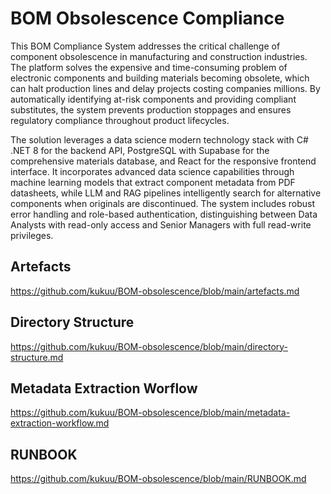 # BOM Obsolescence Compliance
This BOM Compliance System addresses the critical challenge of component obsolescence in manufacturing and construction industries. The platform solves the expensive and time-consuming problem of electronic components and building materials becoming obsolete, which can halt production lines and delay projects costing companies millions. By automatically identifying at-risk components and providing compliant substitutes, the system prevents production stoppages and ensures regulatory compliance throughout product lifecycles.

The solution leverages a data science modern technology stack with C# .NET 8 for the backend API, PostgreSQL with Supabase for the comprehensive materials database, and React for the responsive frontend interface. It incorporates advanced data science capabilities through machine learning models that extract component metadata from PDF datasheets, while LLM and RAG pipelines intelligently search for alternative components when originals are discontinued. The system includes robust error handling and role-based authentication, distinguishing between Data Analysts with read-only access and Senior Managers with full read-write privileges.

## Artefacts
https://github.com/kukuu/BOM-obsolescence/blob/main/artefacts.md

## Directory Structure
https://github.com/kukuu/BOM-obsolescence/blob/main/directory-structure.md

## Metadata Extraction Worflow
https://github.com/kukuu/BOM-obsolescence/blob/main/metadata-extraction-workflow.md

## RUNBOOK
https://github.com/kukuu/BOM-obsolescence/blob/main/RUNBOOK.md



